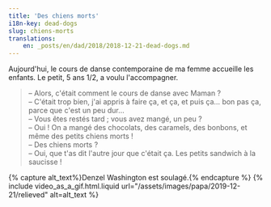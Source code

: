 ```yaml
---
title: 'Des chiens morts'
i18n-key: dead-dogs
slug: chiens-morts
translations:
    en: _posts/en/dad/2018/2018-12-21-dead-dogs.md
---
```


Aujourd'hui, le cours de danse contemporaine de ma femme accueille les enfants.
Le petit, 5 ans 1/2, a voulu l'accompagner.

<!-- more -->

> – Alors, c'était comment le cours de danse avec Maman ?  
> – C'était trop bien, j'ai appris à faire ça, et ça, et puis ça… bon pas ça,
> parce que c'est un peu dur…  
> – Vous êtes restés tard ; vous avez mangé, un peu ?  
> – Oui ! On a mangé des chocolats, des caramels, des bonbons, et même des
> petits chiens morts !  
> – Des chiens morts ?  
> – Oui, que t'as dit l'autre jour que c'était ça. Les petits sandwich à la
> saucisse !

{% capture alt_text%}Denzel Washington est soulagé.{% endcapture %}
{% include video_as_a_gif.html.liquid
url="/assets/images/papa/2019-12-21/relieved"
alt=alt_text
%}

